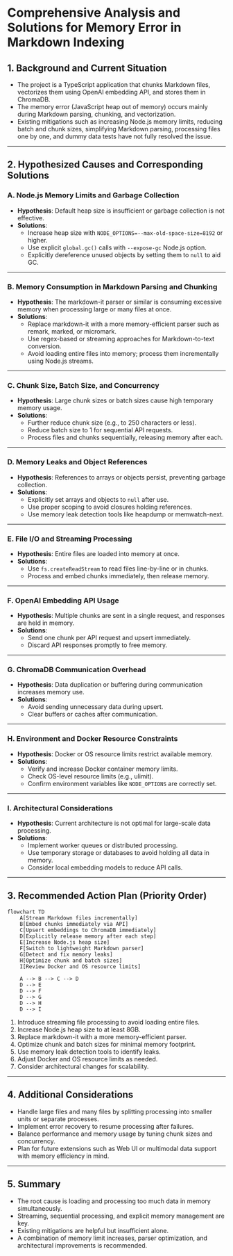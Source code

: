 # Comprehensive Analysis and Solutions for Memory Error in Markdown Indexing

## 1. Background and Current Situation

- The project is a TypeScript application that chunks Markdown files, vectorizes them using OpenAI embedding API, and stores them in ChromaDB.
- The memory error (JavaScript heap out of memory) occurs mainly during Markdown parsing, chunking, and vectorization.
- Existing mitigations such as increasing Node.js memory limits, reducing batch and chunk sizes, simplifying Markdown parsing, processing files one by one, and dummy data tests have not fully resolved the issue.

---

## 2. Hypothesized Causes and Corresponding Solutions

### A. Node.js Memory Limits and Garbage Collection

- **Hypothesis**: Default heap size is insufficient or garbage collection is not effective.
- **Solutions**:
  - Increase heap size with `NODE_OPTIONS=--max-old-space-size=8192` or higher.
  - Use explicit `global.gc()` calls with `--expose-gc` Node.js option.
  - Explicitly dereference unused objects by setting them to `null` to aid GC.

---

### B. Memory Consumption in Markdown Parsing and Chunking

- **Hypothesis**: The markdown-it parser or similar is consuming excessive memory when processing large or many files at once.
- **Solutions**:
  - Replace markdown-it with a more memory-efficient parser such as remark, marked, or micromark.
  - Use regex-based or streaming approaches for Markdown-to-text conversion.
  - Avoid loading entire files into memory; process them incrementally using Node.js streams.

---

### C. Chunk Size, Batch Size, and Concurrency

- **Hypothesis**: Large chunk sizes or batch sizes cause high temporary memory usage.
- **Solutions**:
  - Further reduce chunk size (e.g., to 250 characters or less).
  - Reduce batch size to 1 for sequential API requests.
  - Process files and chunks sequentially, releasing memory after each.

---

### D. Memory Leaks and Object References

- **Hypothesis**: References to arrays or objects persist, preventing garbage collection.
- **Solutions**:
  - Explicitly set arrays and objects to `null` after use.
  - Use proper scoping to avoid closures holding references.
  - Use memory leak detection tools like heapdump or memwatch-next.

---

### E. File I/O and Streaming Processing

- **Hypothesis**: Entire files are loaded into memory at once.
- **Solutions**:
  - Use `fs.createReadStream` to read files line-by-line or in chunks.
  - Process and embed chunks immediately, then release memory.

---

### F. OpenAI Embedding API Usage

- **Hypothesis**: Multiple chunks are sent in a single request, and responses are held in memory.
- **Solutions**:
  - Send one chunk per API request and upsert immediately.
  - Discard API responses promptly to free memory.

---

### G. ChromaDB Communication Overhead

- **Hypothesis**: Data duplication or buffering during communication increases memory use.
- **Solutions**:
  - Avoid sending unnecessary data during upsert.
  - Clear buffers or caches after communication.

---

### H. Environment and Docker Resource Constraints

- **Hypothesis**: Docker or OS resource limits restrict available memory.
- **Solutions**:
  - Verify and increase Docker container memory limits.
  - Check OS-level resource limits (e.g., ulimit).
  - Confirm environment variables like `NODE_OPTIONS` are correctly set.

---

### I. Architectural Considerations

- **Hypothesis**: Current architecture is not optimal for large-scale data processing.
- **Solutions**:
  - Implement worker queues or distributed processing.
  - Use temporary storage or databases to avoid holding all data in memory.
  - Consider local embedding models to reduce API calls.

---

## 3. Recommended Action Plan (Priority Order)

```mermaid
flowchart TD
    A[Stream Markdown files incrementally]
    B[Embed chunks immediately via API]
    C[Upsert embeddings to ChromaDB immediately]
    D[Explicitly release memory after each step]
    E[Increase Node.js heap size]
    F[Switch to lightweight Markdown parser]
    G[Detect and fix memory leaks]
    H[Optimize chunk and batch sizes]
    I[Review Docker and OS resource limits]

    A --> B --> C --> D
    D --> E
    D --> F
    D --> G
    D --> H
    D --> I
```

1. Introduce streaming file processing to avoid loading entire files.
2. Increase Node.js heap size to at least 8GB.
3. Replace markdown-it with a more memory-efficient parser.
4. Optimize chunk and batch sizes for minimal memory footprint.
5. Use memory leak detection tools to identify leaks.
6. Adjust Docker and OS resource limits as needed.
7. Consider architectural changes for scalability.

---

## 4. Additional Considerations

- Handle large files and many files by splitting processing into smaller units or separate processes.
- Implement error recovery to resume processing after failures.
- Balance performance and memory usage by tuning chunk sizes and concurrency.
- Plan for future extensions such as Web UI or multimodal data support with memory efficiency in mind.

---

## 5. Summary

- The root cause is loading and processing too much data in memory simultaneously.
- Streaming, sequential processing, and explicit memory management are key.
- Existing mitigations are helpful but insufficient alone.
- A combination of memory limit increases, parser optimization, and architectural improvements is recommended.
